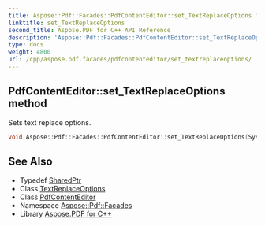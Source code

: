 ```yaml
---
title: Aspose::Pdf::Facades::PdfContentEditor::set_TextReplaceOptions method
linktitle: set_TextReplaceOptions
second_title: Aspose.PDF for C++ API Reference
description: 'Aspose::Pdf::Facades::PdfContentEditor::set_TextReplaceOptions method. Sets text replace options in C++.'
type: docs
weight: 4800
url: /cpp/aspose.pdf.facades/pdfcontenteditor/set_textreplaceoptions/
---
```

## PdfContentEditor::set_TextReplaceOptions method


Sets text replace options.

```cpp
void Aspose::Pdf::Facades::PdfContentEditor::set_TextReplaceOptions(System::SharedPtr<Aspose::Pdf::Text::TextReplaceOptions> value)
```

## See Also

* Typedef [SharedPtr](../../../system/sharedptr/)
* Class [TextReplaceOptions](../../../aspose.pdf.text/textreplaceoptions/)
* Class [PdfContentEditor](../)
* Namespace [Aspose::Pdf::Facades](../../)
* Library [Aspose.PDF for C++](../../../)
